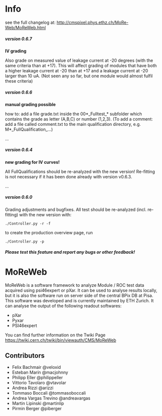 Info
=======

see the full changelog at:
http://cmspixel.phys.ethz.ch/MoRe-Web/MoReWeb.html

##### version 0.6.7

**IV grading**

Also grade on measured value of leakage current at -20 degrees (with the same criteria than at +17). This will affect grading of modules that have both a higher leakage current at -20 than at +17 and a leakage current at -20 larger than 10 uA. (Not seen any so far, but one module would almost fulfil these criteria)

##### version 0.6.6

**manual grading possible**

how to: add a file grade.txt inside the 00\*\_Fulltest\_\* subfolder which contains the grade as letter (A,B,C) or number (1,2,3). (To add a comment: add a file called comment.txt to the main qualification directory, e.g. M\*\_FullQualification\_...)

...

##### version 0.6.4

**new grading for IV curves!**

All FullQualifications should be re-analyzed with the new version! Re-fitting is not necessary if it has been done already with version v0.6.3.

...

##### version 0.6.0
Grading adjustments and bugfixes.
All test should be re-analyzed (incl. re-fitting) with the new version with:

    ./Controller.py -r -f
    
to create the production overview page, run

    ./Controller.py -p
    
##### Please test this feature and report any bugs or other feedback!




MoReWeb
=======
MoReWeb is a software framework to analyze Module / ROC test data acquired using psi46expert or pXar. It can be used to analyse results locally, but it is also the software run on server side of the central BPix DB at Pisa. This software was developed and is currently maintained by ETH Zurich.
It can analyse the output of the following readout softwares:
* pXar
* Pyxar
* PSI46expert

You can find further information on the Twiki Page
https://twiki.cern.ch/twiki/bin/viewauth/CMS/MoReWeb


## Contributors
* Felix Bachmair @veloxid
* Esteban Marín @macjohnny
* Philipp Eller @philippeller
* Vittorio Tavolaro @vtavolar
* Andrea Rizzi @arizzi
* Tommaso Boccali @tommasoboccali
* Andrea Vargas Trevino @andreavargas
* Martin Lipinski  @martinlip
* Pirmin Berger @piberger
